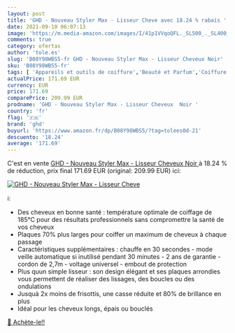 ```yaml
---
layout: post
title: 'GHD - Nouveau Styler Max - Lisseur Cheve avec 18.24 % rabais '
date: 2021-09-10 06:07:13
image: 'https://m.media-amazon.com/images/I/41p1VVqoQFL._SL500_._SL400_.jpg'
comments: true
category: ofertas
author: 'tole.es'
slug: 'B08Y98WBS5-fr GHD - Nouveau Styler Max - Lisseur Cheveux Noir'
sku: 'B08Y98WBS5-fr'
tags: [ 'Appareils et outils de coiffure','Beauté et Parfum','Coiffure et soins des cheveux','Fers à lisser','ghd', ]
actualPrice: 171.69 EUR
currency: EUR
price: 171.69
comparePrice: 209.99 EUR
prodname: 'GHD - Nouveau Styler Max - Lisseur Cheveux  Noir '
country: 'fr'
flag: '🇫🇷'
brand: 'ghd'
buyurl: 'https://www.amazon.fr/dp/B08Y98WBS5/?tag=tolees0d-21'
descuento: '18.24'
average: '171.69'
---
```


C'est en vente [GHD - Nouveau Styler Max - Lisseur Cheveux  Noir ](https://www.amazon.fr/dp/B08Y98WBS5/?tag=tolees0d-21)  à  18.24 % de réduction, prix final  171.69 EUR (original: 209.99 EUR) ici:

[![GHD - Nouveau Styler Max - Lisseur Cheve](https://m.media-amazon.com/images/I/41p1VVqoQFL._SL500_._SL400_.jpg)](https://www.amazon.fr/dp/B08Y98WBS5/?tag=tolees0d-21)

ℹ️:

- Des cheveux en bonne santé : température optimale de coiffage de 185°C pour des résultats professionnels sans compromettre la santé de vos cheveux
- Plaques 70% plus larges pour coiffer un maximum de cheveux à chaque passage
- Caractéristiques supplémentaires : chauffe en 30 secondes - mode veille automatique si inutilisé pendant 30 minutes - 2 ans de garantie - cordon de 2,7m - voltage universel - embout de protection
- Plus quun simple lisseur : son design élégant et ses plaques arrondies vous permettent de réaliser des lissages, des boucles ou des ondulations
- Jusquà 2x moins de frisottis, une casse réduite et 80% de brillance en plus
- Idéal pour les cheveux longs, épais ou bouclés

[🛒 Achète-le!!](https://www.amazon.fr/dp/B08Y98WBS5/?tag=tolees0d-21)
